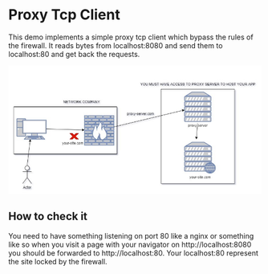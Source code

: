 # Proxy Tcp Client

This demo implements a simple proxy tcp client which bypass the rules of the firewall. It reads bytes from localhost:8080 and send them
to localhost:80 and get back the requests.

![Proxy Tcp Client](go_proxy_tcp_client_x.jpg "Proxy Tcp Client")

## How to check it

You need to have something listening on port 80 like a nginx or something like so when you
visit a page with your navigator on http://localhost:8080 you should be forwarded to http://localhost:80. 
Your localhost:80 represent the site locked by the firewall.

